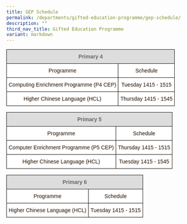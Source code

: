 ```yaml
---
title: GEP Schedule
permalink: /departments/gifted-education-programme/gep-schedule/
description: ""
third_nav_title: Gifted Education Programme
variant: markdown
---
```

<style type="text/css">
.tg  {border-collapse:collapse;border-spacing:0;}
.tg td{border-color:black;border-style:solid;border-width:1px;font-family:Arial, sans-serif;font-size:14px;
  overflow:hidden;padding:10px 5px;word-break:normal;}
.tg th{border-color:black;border-style:solid;border-width:1px;font-family:Arial, sans-serif;font-size:14px;
  font-weight:normal;overflow:hidden;padding:10px 5px;word-break:normal;}
.tg .tg-4fvk{background-color:#FFF;color:#241102;text-align:center;vertical-align:middle}
.tg .tg-feqv{background-color:#DDD;color:#666;font-weight:bold;text-align:center;vertical-align:middle}
</style>
<table class="tg">
<thead>
  <tr>
    <th class="tg-feqv" colspan="2"><span style="color:#666;background-color:#DDD">Primary 4</span></th>
  </tr>
</thead>
<tbody>
  <tr>
    <td class="tg-4fvk">Programme</td>
    <td class="tg-4fvk">Schedule</td>
  </tr>
  <tr>
    <td class="tg-4fvk">Computing Enrichment Programme (P4 CEP)</td>
    <td class="tg-4fvk">Tuesday 1415 - 1515</td>
  </tr>
  <tr>
    <td class="tg-4fvk">Higher Chinese Language (HCL)</td>
    <td class="tg-4fvk">Thursday 1415 - 1545</td>
  </tr>
</tbody>
</table>

<style type="text/css">
.tg  {border-collapse:collapse;border-spacing:0;}
.tg td{border-color:black;border-style:solid;border-width:1px;font-family:Arial, sans-serif;font-size:14px;
  overflow:hidden;padding:10px 5px;word-break:normal;}
.tg th{border-color:black;border-style:solid;border-width:1px;font-family:Arial, sans-serif;font-size:14px;
  font-weight:normal;overflow:hidden;padding:10px 5px;word-break:normal;}
.tg .tg-4fvk{background-color:#FFF;color:#241102;text-align:center;vertical-align:middle}
.tg .tg-feqv{background-color:#DDD;color:#666;font-weight:bold;text-align:center;vertical-align:middle}
</style>
<table class="tg">
<thead>
  <tr>
    <th class="tg-feqv" colspan="2"><span style="color:#666;background-color:#DDD">Primary 5</span></th>
  </tr>
</thead>
<tbody>
  <tr>
    <td class="tg-4fvk">Programme</td>
    <td class="tg-4fvk">Schedule</td>
  </tr>
  <tr>
    <td class="tg-4fvk">Computer Enrichment Programme (P5 CEP)</td>
    <td class="tg-4fvk">Thursday 1415 - 1515</td>
  </tr>
  <tr>
    <td class="tg-4fvk">Higher Chinese Language (HCL)</td>
    <td class="tg-4fvk">Tuesday 1415 - 1545</td>
  </tr>
</tbody>
</table>

<style type="text/css">
.tg  {border-collapse:collapse;border-spacing:0;}
.tg td{border-color:black;border-style:solid;border-width:1px;font-family:Arial, sans-serif;font-size:14px;
  overflow:hidden;padding:10px 5px;word-break:normal;}
.tg th{border-color:black;border-style:solid;border-width:1px;font-family:Arial, sans-serif;font-size:14px;
  font-weight:normal;overflow:hidden;padding:10px 5px;word-break:normal;}
.tg .tg-4fvk{background-color:#FFF;color:#241102;text-align:center;vertical-align:middle}
.tg .tg-feqv{background-color:#DDD;color:#666;font-weight:bold;text-align:center;vertical-align:middle}
</style>
<table class="tg">
<thead>
  <tr>
    <th class="tg-feqv" colspan="2"><span style="color:#666;background-color:#DDD">Primary 6</span></th>
  </tr>
</thead>
<tbody>
  <tr>
    <td class="tg-4fvk">Programme</td>
    <td class="tg-4fvk">Schedule</td>
  </tr>
  <tr>
    <td class="tg-4fvk">Higher Chinese Language (HCL)</td>
    <td class="tg-4fvk">Tuesday 1415 - 1515</td>
  </tr>
</tbody></table>